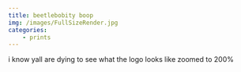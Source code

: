 ```yaml
---
title: beetlebobity boop
img: /images/FullSizeRender.jpg
categories:
    - prints
---
```

i know yall are dying to see what the logo looks like zoomed to 200%
